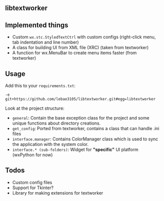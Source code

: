 ## libtextworker

## Implemented things
* Custom ```wx.stc.StyledTextCtrl``` with custom configs (right-click menu, tab indentation and line number)
* A class for building UI from XML file (XRC) (taken from textworker)
* A function for wx.MenuBar to create menu items faster (from textworker)

## Usage
Add this to your ```requirements.txt```:
```
-e git+https://github.com/lebao3105/libtextworker.git#egg=libtextworker
```

Look at the project structure:
* ```general```: Contain the base exception class for the project and some unique functions about directory creations.
* ```get_config```: Ported from textworker, contains a class that can handle .ini files
* ```interface.manager```: Contains ColorManager class which is used to sync the application with the system color.
* ```interface.* (sub-folders)```: Widget for **"specific"** UI platform (wxPython for now)

## Todos
* Custom config files
* Support for Tkinter?
* Library for making extensions for textworker
